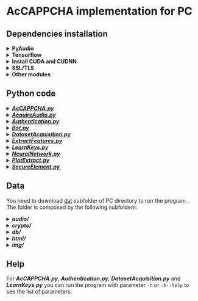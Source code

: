 # AcCAPPCHA implementation for PC
## Dependencies installation
<details><summary><b>PyAudio</b></summary>
<b><i>Linux:</i></b><br>
  <code>
  sudo apt install portaudio19-dev
  pip3 install pyaudio
  </code><br><br>
<b><i>Windows:</i></b><br>
  Check the version and either you have 64 or 32 Python just open python on terminal, obtaining for example this result:<br>
  <img src="git_img/version_python.PNG" width="650" alt="version_python"><br>
  Download from the appropriate <i>.whl</i> file from [here](https://www.lfd.uci.edu/~gohlke/pythonlibs/#pyaudio). An example of the name of this file is <b>PyAudio‑0.2.11‑cp37‑cp37m‑win_amd64.whl</b><br><br>
  Then go to the download folder and install it through the command:<br>
  <code>
  pip3 install PyAudio-0.2.11-cp37-cp37m-win_amd64.whl
  </code><br>
  or<br>
  <code>
  python3 -m pip install PyAudio-0.2.11-cp37-cp37m-win_amd64.whl
  </code>
</details>
<details><summary><b>Tensorflow</b></summary>
  Run the following command on terminal:<br>
  <code>
  pip3 install tensorflow
  </code><br>
  or<br>
  <code>
  python3 -m pip install tensorflow
  </code><br>
  Instead of installing <i>tensorflow</i>, I installed <i>tensorflow-gui</i> on Windows to exploit the computation power of my GPU Nvidia GTX 1050 Ti.<br><br>
  <b><i>Linux:</i></b><br>
  I needed to explicitly install keras after tensorflow, using:
  <code>
  pip3 install keras
  </code><br><br>
  <b><i>Windows:</i></b><br>
  Before running the previous command on cmd (as administrator) you need to manage MAX_PATH limitations
  of Windows. To do so, you need to set the register key <code>Computer\HKEY_LOCAL_MACHINE\SYSTEM\CurrentControlSet\Control\FileSystem\LongPathsEnabled</code>
  to value <i>1</i>.
</details>
<details><summary><b>Install CUDA and CUDNN</b></summary>
This dipendency is important for tensorflow to perform computation using the user's NVIDIA GPU card. You can follow the [official installation guide](https://www.tensorflow.org/install/gpu) made by tensorflow team.
</details>
<details><summary><b>SSL/TLS</b></summary>
  The module <i>ssl</i> uses the OpenSSL library, that you can dowload <a href="https://slproweb.com/products/Win32OpenSSL.html">here</a> for Windows (in Linux it's already install).<br>
  Type the following command on terminal to install the <i>ssl</i> python module:<br>
  <code>
  pip3 install ssl
  </code><br>
  or<br>
  <code>
  python3 -m pip install ssl
  </code><br>
  <br><br>
</details>
<details><summary><b>Other modules</b></summary>
  Type the following command on terminal:<br>
  <code>
  pip3 install matplotlib scipy numpy wave pynput termcolor argparse csv colorama Pillow progressbar logging psycopg2 uuid hashlib
  </code><br>
  or<br>
  <code>
  python3 -m pip install matplotlib scipy numpy wave pynput termcolor argparse csv colorama Pillow progressbar logging psycopg2 uuid hashlib
  </code><br><br>
</details>

## Python code
<details><summary><a href="src/AcCAPPCHA.py"><i><b>AcCAPPCHA.py</b></i></a></summary>
  File with the definition of the class <i>AcCAPPCHA</i>, used for the verification of the user's identity.
</details>
<details><summary><a href="src/AcquireAudio.py"><i><b>AcquireAudio.py</b></i></a></summary>
  File with the definition of the class <i>AcquireAudio</i>, used to create record audio files during the execution of a key-logger. It records the audio signal of every key press to create the training set and the test set.
</details>
<details><summary><a href="src/Authentication.py"><i><b>Authentication.py</b></i></a></summary>
  File with the definition of the class <i>Authentication</i>, used to send and receive message on the server-side.
</details>
<details><summary><a href="src/Bot.py"><i><b>Bot.py</b></i></a></summary>
  File with the two functions used to emulate a bot attempt during the authentication with AcCAPPCHA.
</details>
<details><summary><a href="src/DatasetAcquisition.py"><i><b>DatasetAcquisition.py</b></i></a></summary>File with the main function used to: record audio files, extract features and plot waves of the training set and the test set.
</details>
<details><summary><a href="src/ExtractFeatures.py"><i><b>ExtractFeatures.py</b></i></a></summary>File with the definition of the class <i>ExtractFeatures</i> class definition that is used to create an object for the analysis and extraction of an audio signal.
</details>
<details><summary><a href="src/LearnKeys.py"><i><b>LearnKeys.py</b></i></a></summary>File with the main function used to create a neural network, train it and save the trained model on the File System.
</details>
<details><summary><a href="src/NeuralNetwork.py"><i><b>NeuralNetwork.py</b></i></a></summary>File with the definition of the class <i>NeuralNetwork</i> class definition that is used to create an object for construction of a neural network for training and test phase of the algorithm.
</details>
<details><summary><a href="src/PlotExtract.py"><i><b>PlotExtract.py</b></i></a></summary>File with the definition of the class <i>PlotExtract</i> class definition that is used to plot or extract features from audios in an input folder.
</details>
<details><summary><a href="src/SecureElement.py"><i><b>SecureElement.py</b></i></a></summary>File with the definition of the class <i>SecureElement</i>, used to send and receive message on the client-side.
</details>

## Data
You need to download [dat](https://drive.google.com/file/d/1R2ns9RYg_OBkqxjnJI7HSekBvEYdNHfd/view?usp=sharing) subfolder of PC directory to run the program. <br> The folder is composed by the following subfolders:
<details><summary><b><i>audio/</i></b><br></summary>
  It contains a subfolder for each dataset used in the training phase with inside at most three subfolders (<i>spectrum/</i> related to spectrogram features, <i>touch/</i> related to touch features, <i>touch_hit/</i> related to touch features concatenated with the hit features). In each one of these 3 subfolders, there is:
  <ul>
    <li><b><i>dataset.csv</i></b><br>
      csv file where each row is composed by features and index of the label. It's used to train the neural network.
    </li>
    <li><b><i>label_dict.csv</i></b><br>
      csv file where each row is composed by a label and the index related to it.
    </li>
    <li><b><i>model/</i></b><br>
      folder containing information of neural network trained on data in <i>dataset.csv</i>.
    </li>
  </ul>
</details>
<details><summary><b><i>crypto/</i></b><br></summary>
  Folder containing the certificates and the private keys, for TLS protocol, and ECDSA keys. 
</details>
<details><summary><b><i>db/</i></b><br></summary>
  Folder containing the files used for the creation of the PostgreSQL database:
  <ul>
    <li><b><i>db_creation.sql</i></b><br>
      SQL file for the creation of the CloudUser table and related domains.
    </li>
    <li><b><i>db_population.csv</i></b><br>
      SQL file for the population of the CloudUser table.
    </li>
  </ul>
  The database must be created by login to PostgreSQL:<br>
  <li><b><i>Windows/</i></b><br>
    <code>
    psql -U userName
    </code><br>
    with <i>postgres</i> as password <br><br>
  </li>
  <li><b><i>Linux</i></b><br>
    <code>
    su - postgres
    </code><br>
    <code>
    psql
    </code><br> on Linux without default password<br><br>
  </li>
  After the login phase, the user must type the following commands on the terminal:<br>
  <code>
  \i db_creation.sql
  </code><br>
  <code>
  \i db_population.sql
  </code>
</details>
<details><summary><b><i>html/</i></b><br></summary>
  Folder containing the 3 HTML possible responses of the server for the client, after the authentication phase:<br><br>
  <table>
  <tr>
    <td><b><i>failure.html</i></b></td>
    <td><b><i>logged.html</i></b></td>
    <td><b><i>no_db_entry.html</i></b></td>
  </tr>
  <tr>
    <td> <img src="git_img/failure.PNG"  alt="1" width = 150px height = 100px ></td>
    <td><img src="git_img/logged.PNG" alt="3" width = 150px height = 100px></td>
    <td><img src="git_img/no_db_entry.PNG" alt="4" width = 150px height = 100px></td>
  </tr>
  </table>
  It also contains the response <b><i>response.html</i></b>, read by the client during the execution of AcCAPPCHA, and <b><i>block.txt</i></b> file for the management of block period.
</details>
<details><summary><b><i>img/</i></b><br></summary>
It is composed by 2 subfolders:
<ul>
<li><b><i>spectrum/</i></b><br>
The folder contains the spectrogram images of all the audio peaks detected. This folder is used by AcCAPPCHA if the user selected the spectrogram feature.
</li>
<li><b><i>wave/</i></b><br>
  The folder will contain the plot image (<b><i>audio_from_user.png</i></b>)of all the audio peaks in the audio file recorded during the insertion of the password.<br>
  If deep learning techniques are selected, the folder also contains an image <i>peak_XX.png</i>, one for each audio peak evaluated by the deep learning technique, where <i>XX</i> is a progressive number. In the image there is the plot of signal, recorded during the insertion of the password, with highlighted only the peak plotted in the image.  
AcCAPPCHA uses this folder if <i>-plot</i> option is selected.
</li>
</ul>
</details>

## Help
For <b><i>AcCAPPCHA.py</i></b>, <b><i>Authentication.py</i></b>, <b><i>DatasetAcquisition.py</i></b> and <b><i>LearnKeys.py</i></b> you can run the program with parameter <code>-h</code> or <code>-h</code><code>--help</code> to see the list of parameters.
